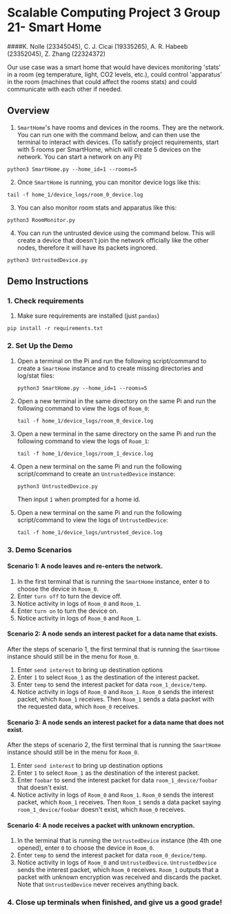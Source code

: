 # Scalable Computing Project 3 Group 21- Smart Home

####K. Nolle (23345045), C. J. Cicai (19335265), A. R. Habeeb (23352045), Z. Zhang (22324372)

Our use case was a smart home that would have devices monitoring 'stats' in a room (eg temperature, light, CO2 levels, etc.), could control 'apparatus' in the room (machines that could affect the rooms stats) and could communicate with each other if needed.

## Overview

1. `SmartHome`'s have rooms and devices in the rooms. They are the network.
   You can run one with the command below, and can then use the terminal to interact with devices.
   (To satisfy project requirements, start with 5 rooms per SmartHome, which will create 5 devices on the network. You can start a network on any Pi)

```shell
python3 SmartHome.py --home_id=1 --rooms=5
```

2. Once `SmartHome` is running, you can monitor device logs like this:

```shell
tail -f home_1/device_logs/room_0_device.log
```

3. You can also monitor room stats and apparatus like this:

```shell
python3 RoomMonitor.py
```

4. You can run the untrusted device using the command below.
   This will create a device that doesn't join the network officially like the other nodes, therefore it will have its packets ingnored.

```shell
python3 UntrustedDevice.py
```

## Demo Instructions

### 1. Check requirements

1. Make sure requirements are installed (just `pandas`)

```shell
pip install -r requirements.txt
```

### 2. Set Up the Demo

1. Open a terminal on the Pi and run the following script/command to create a `SmartHome` instance and to create missing directories and log/stat files:

   ```shell
   python3 SmartHome.py --home_id=1 --rooms=5
   ```

2. Open a new terminal in the same directory on the same Pi and run the following command to view the logs of `Room_0`:

   ```shell
   tail -f home_1/device_logs/room_0_device.log
   ```

3. Open a new terminal in the same directory on the same Pi and run the following command to view the logs of `Room_1`:

   ```shell
   tail -f home_1/device_logs/room_1_device.log
   ```

4. Open a new terminal on the same Pi and run the following script/command to create an `UntrustedDevice` instance:

   ```shell
   python3 UntrustedDevice.py
   ```

   Then input `1` when prompted for a home id.

5. Open a new terminal on the same Pi and run the following script/command to view the logs of `UntrustedDevice`:
   ```shell
   tail -f home_1/device_logs/untrusted_device.log
   ```

### 3. Demo Scenarios

#### Scenario 1: A node leaves and re-enters the network.

1. In the first terminal that is running the `SmartHome` instance, enter `0` to choose the device in `Room_0`.
2. Enter `turn off` to turn the device off.
3. Notice activity in logs of `Room_0` and `Room_1`.
4. Enter `turn on` to turn the device on.
5. Notice activity in logs of `Room_0` and `Room_1`.

#### Scenario 2: A node sends an interest packet for a data name that exists.

After the steps of scenario 1, the first terminal that is running the `SmartHome` instance should still be in the menu for `Room_0`.

1. Enter `send interest` to bring up destination options
2. Enter `1` to select `Room_1` as the destination of the interest packet.
3. Enter `temp` to send the interest packet for data `room_1_device/temp`.
4. Notice activity in logs of `Room_0` and `Room_1`. `Room_0` sends the interest packet, which `Room_1` receives. Then `Room_1` sends a data packet with the requested data, which `Room_0` receives.

#### Scenario 3: A node sends an interest packet for a data name that does not exist.

After the steps of scenario 2, the first terminal that is running the `SmartHome` instance should still be in the menu for `Room_0`.

1. Enter `send interest` to bring up destination options
2. Enter `1` to select `Room_1` as the destination of the interest packet.
3. Enter `foobar` to send the interest packet for data `room_1_device/foobar` that doesn't exist.
4. Notice activity in logs of `Room_0` and `Room_1`. `Room_0` sends the interest packet, which `Room_1` receives. Then `Room_1` sends a data packet saying `room_1_device/foobar` doesn't exist, which `Room_0` receives.

#### Scenario 4: A node receives a packet with unknown encryption.

1. In the terminal that is running the `UntrustedDevice` instance (the 4th one opened), enter `0` to choose the device in `Room_0`.
2. Enter `temp` to send the interest packet for data `room_0_device/temp`.
3. Notice activity in logs of `Room_0` and `UntrustedDevice`. `UntrustedDevice` sends the interest packet, which `Room_0` receives. `Room_1` outputs that a packet with unknown encryption was received and discards the packet. Note that `UntrustedDevice` never receives anything back.

### 4. Close up terminals when finished, and give us a good grade!

